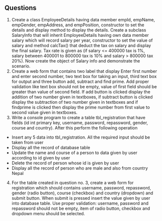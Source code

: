## Questions

1. Create a class EmployeeDetails having data member empId, empName, empGender,
empAddress, and empPosition, constructor to set the details and display method to
display the details. Create a subclass SalaryInfo that will inherit EmployeeDetails
having own data member salary which will record salary per year, constructor to set
the value of salary and method calcTax() that deduct the tax on salary and display the
final salary. Tax rate is given as (if salary &lt;= 400000 tax is 1%, salary between
400001 to 800000 tax is 10% and salary &gt; 800000 tax 20%). Now create the object of
Salary info and demonstrate the scenario.
2. Create a web form that contains two label that display Enter first number and enter
second number, two text box for taking an input, third text box for output and three
button add, subtract and find prime. Add proper validation like text box should not
be empty, value of first field should be greater than value of second field. If add
button is clicked display the addition of two number given in textboxes, if subtract
button is clicked display the subtraction of two number given in textboxes and if
findprime is clicked then display the prime number from first value to second value
given in textboxes.
3. Write a console program to create a table tbl_registration that have fields (id int primary
key, username, password, repassword, gender, course and country). After this perform the
following operation
- Insert any 5 data into tbl_registration. All the required input should be taken from
user
- Display all the record of database table
- Update the name and course of a person to data given by user according to id given
by user
- Delete the record of person whose id is given by user
- Display all the record of person who are male and also from country Nepal
4. For the table created in question no. 3, create a web form for registration which
should contains username, password, repassword, gender (radio button), course
(checkbox) and country (dropdown) and submit button. When submit is pressed
insert the value given by user into database table. Use proper validation: username,
password and repassword should not be empty, item of radio button, checkbox and
dropdown menu should be selected.

